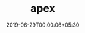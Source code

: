 ---
title: "apex"
date: 2019-06-29T00:00:06+05:30
type: "organisations"
org_name: "Microsoft"
repo_desc: "A PyTorch Extension:  Tools for easy mixed precision and distributed training in Pytorch"
repo_link: https://github.com/microsoft/apex
---